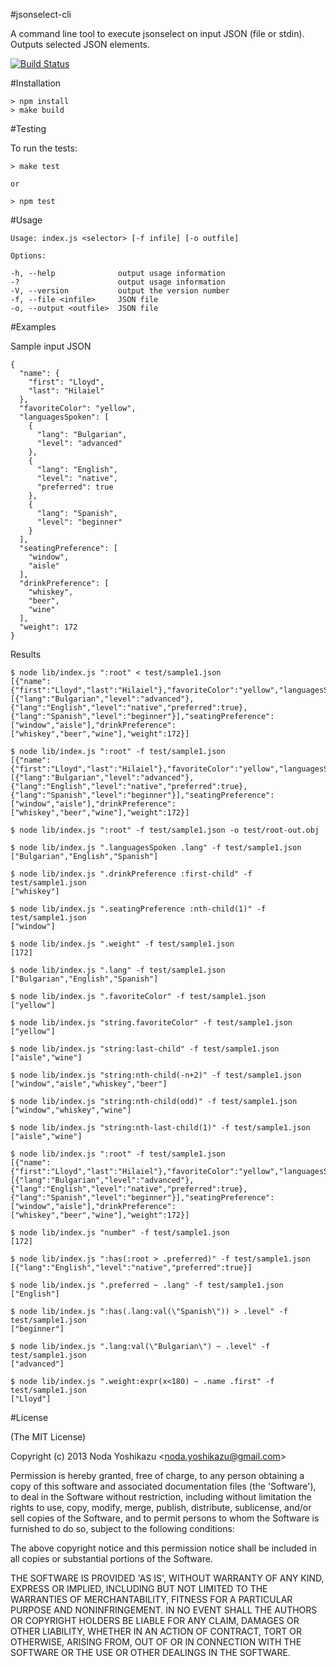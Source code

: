 #jsonselect-cli

A command line tool to execute jsonselect on input JSON (file or stdin). Outputs selected JSON elements.


 [![Build Status](https://api.travis-ci.org/nodayoshikazu/jsonselect-cli.png)](http://travis-ci.org/nodayoshikazu/jsonselect-cli)


#Installation
 
    > npm install
    > make build


#Testing

 To run the tests:

    > make test

    or

    > npm test


#Usage

    Usage: index.js <selector> [-f infile] [-o outfile]

    Options:

    -h, --help              output usage information
    -?                      output usage information
    -V, --version           output the version number
    -f, --file <infile>     JSON file
    -o, --output <outfile>  JSON file

#Examples

  Sample input JSON

    {
      "name": {
        "first": "Lloyd",
        "last": "Hilaiel"
      },
      "favoriteColor": "yellow",
      "languagesSpoken": [
        {
          "lang": "Bulgarian",
          "level": "advanced"
        },
        {
          "lang": "English",
          "level": "native",
          "preferred": true
        },
        {
          "lang": "Spanish",
          "level": "beginner"
        }
      ],
      "seatingPreference": [
        "window",
        "aisle"
      ],
      "drinkPreference": [
        "whiskey",
        "beer",
        "wine"
      ],
      "weight": 172
    }

  Results
  
    $ node lib/index.js ":root" < test/sample1.json
    [{"name":{"first":"Lloyd","last":"Hilaiel"},"favoriteColor":"yellow","languagesSpoken":[{"lang":"Bulgarian","level":"advanced"},{"lang":"English","level":"native","preferred":true},{"lang":"Spanish","level":"beginner"}],"seatingPreference":["window","aisle"],"drinkPreference":["whiskey","beer","wine"],"weight":172}]
    
    $ node lib/index.js ":root" -f test/sample1.json
    [{"name":{"first":"Lloyd","last":"Hilaiel"},"favoriteColor":"yellow","languagesSpoken":[{"lang":"Bulgarian","level":"advanced"},{"lang":"English","level":"native","preferred":true},{"lang":"Spanish","level":"beginner"}],"seatingPreference":["window","aisle"],"drinkPreference":["whiskey","beer","wine"],"weight":172}]
    
    $ node lib/index.js ":root" -f test/sample1.json -o test/root-out.obj
    
    $ node lib/index.js ".languagesSpoken .lang" -f test/sample1.json
    ["Bulgarian","English","Spanish"]
    
    $ node lib/index.js ".drinkPreference :first-child" -f test/sample1.json
    ["whiskey"]
    
    $ node lib/index.js ".seatingPreference :nth-child(1)" -f test/sample1.json
    ["window"]
    
    $ node lib/index.js ".weight" -f test/sample1.json
    [172]
    
    $ node lib/index.js ".lang" -f test/sample1.json
    ["Bulgarian","English","Spanish"]
    
    $ node lib/index.js ".favoriteColor" -f test/sample1.json
    ["yellow"]
    
    $ node lib/index.js "string.favoriteColor" -f test/sample1.json
    ["yellow"]
    
    $ node lib/index.js "string:last-child" -f test/sample1.json
    ["aisle","wine"]
    
    $ node lib/index.js "string:nth-child(-n+2)" -f test/sample1.json
    ["window","aisle","whiskey","beer"]
    
    $ node lib/index.js "string:nth-child(odd)" -f test/sample1.json
    ["window","whiskey","wine"]
    
    $ node lib/index.js "string:nth-last-child(1)" -f test/sample1.json
    ["aisle","wine"]
    
    $ node lib/index.js ":root" -f test/sample1.json
    [{"name":{"first":"Lloyd","last":"Hilaiel"},"favoriteColor":"yellow","languagesSpoken":[{"lang":"Bulgarian","level":"advanced"},{"lang":"English","level":"native","preferred":true},{"lang":"Spanish","level":"beginner"}],"seatingPreference":["window","aisle"],"drinkPreference":["whiskey","beer","wine"],"weight":172}]
    
    $ node lib/index.js "number" -f test/sample1.json
    [172]
    
    $ node lib/index.js ":has(:root > .preferred)" -f test/sample1.json
    [{"lang":"English","level":"native","preferred":true}]
    
    $ node lib/index.js ".preferred ~ .lang" -f test/sample1.json
    ["English"]
    
    $ node lib/index.js ":has(.lang:val(\"Spanish\")) > .level" -f test/sample1.json
    ["beginner"]
    
    $ node lib/index.js ".lang:val(\"Bulgarian\") ~ .level" -f test/sample1.json
    ["advanced"]
    
    $ node lib/index.js ".weight:expr(x<180) ~ .name .first" -f test/sample1.json
    ["Lloyd"]





#License 

(The MIT License)

Copyright (c) 2013 Noda Yoshikazu &lt;noda.yoshikazu@gmail.com&gt;

Permission is hereby granted, free of charge, to any person obtaining a copy of this software and associated documentation files (the 'Software'), to deal in the Software without restriction, including without limitation the rights to use, copy, modify, merge, publish, distribute, sublicense, and/or sell copies of the Software, and to permit persons to whom the Software is furnished to do so, subject to the following conditions:

The above copyright notice and this permission notice shall be included in all copies or substantial portions of the Software.

THE SOFTWARE IS PROVIDED 'AS IS', WITHOUT WARRANTY OF ANY KIND, EXPRESS OR IMPLIED, INCLUDING BUT NOT LIMITED TO THE WARRANTIES OF
MERCHANTABILITY, FITNESS FOR A PARTICULAR PURPOSE AND NONINFRINGEMENT. IN NO EVENT SHALL THE AUTHORS OR COPYRIGHT HOLDERS BE LIABLE FOR ANY
CLAIM, DAMAGES OR OTHER LIABILITY, WHETHER IN AN ACTION OF CONTRACT, TORT OR OTHERWISE, ARISING FROM, OUT OF OR IN CONNECTION WITH THE
SOFTWARE OR THE USE OR OTHER DEALINGS IN THE SOFTWARE.
